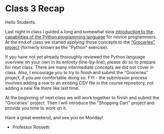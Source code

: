 # Class 3 Recap

Hello Students.

Last night in class I guided a long and somewhat slow [introduction to the capabilities of the Python programming language](https://github.com/prof-rossetti/nyu-info-2335-70-201706/blob/master/notes/programming-languages/python/notes.md) for novice programmers. At the end of class we started applying those concepts to the ["Groceries" project](https://github.com/prof-rossetti/nyu-info-2335-70-201706/blob/master/projects/groceries/project.md) (formerly known as the "Python" exercise).

If you have not yet already thoroughly reviewed the Python language overview on your own in its entirety (line-by-line), please do so to prepare for next class. There are many intermediate concepts we did not cover in class. Also, I encourage you to try to finish and submit the "Groceries" project, if you are comfortable doing so. FYI - the submission process involves adding a row to an existing CSV file in the course repository, not adding a new file there like last time.

At the beginning of next class we will work together to finish and submit the "Groceries" project. Then I will introduce the "Shopping Cart" project and provide you time to work on it.

Have a great weekend, and see you on Monday!

- Professor Rossetti
